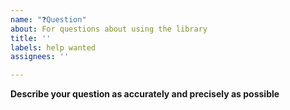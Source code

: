 ```yaml
---
name: "❓Question"
about: For questions about using the library
title: ''
labels: help wanted
assignees: ''

---
```


**Describe your question as accurately and precisely as possible**
